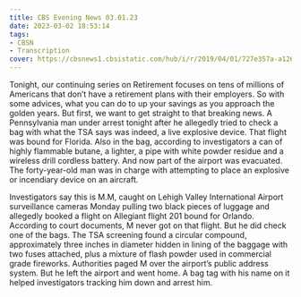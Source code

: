 ```yaml
---
title: CBS Evening News 03.01.23
date: 2023-03-02 18:53:14
tags:
- CBSN
- Transcription
cover: https://cbsnews1.cbsistatic.com/hub/i/r/2019/04/01/727e357a-a126-4138-a2c5-4d3222669d57/thumbnail/640x360/3ff2761028dc5c65cc4f07acd54bcd5c/cbsn2-logo-1920x1080.jpg
---
```

Tonight, our continuing series on Retirement focuses on tens of millions of Americans that don’t have a retirement plans with their employers. So with some advices, what you can do to up your savings as you approach the golden years. But first, we want to get straight to that breaking news. A Pennsylvania man under arrest tonight after he allegedly tried to check a bag with what the TSA says was indeed, a live explosive device. That flight was bound for Florida. Also in the bag, according to investigators a can of highly flammable butane, a lighter, a pipe with white powder residue and a wireless drill cordless battery. And now part of the airport was evacuated. The forty-year-old man was in charge with attempting to place an explosive or incendiary device on an aircraft. 

Investigators say this is M.M, caught on Lehigh Valley International Airport surveillance cameras Monday pulling two black pieces of luggage and allegedly booked a flight on Allegiant flight 201 bound for Orlando. According to court documents, M never got on that flight. But he did check one of the bags. The TSA screening found a circular compound, approximately three inches in diameter hidden in lining of the baggage with two fuses attached, plus a mixture of flash powder used in commercial grade fireworks. Authorities paged M over the airport’s public address system. But he left the airport and went home. A bag tag with his name on it helped investigators tracking him down and arrest him. 
